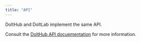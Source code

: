 ```yaml
---
title: "API"
---
```


DoltHub and DoltLab implement the same API. 

Consult the [DoltHub API docuementation](../dolthub/api/README.md) for more information.